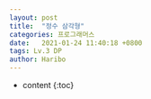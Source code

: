 ```yaml
---
layout: post
title:  "정수 삼각형"
categories: 프로그래머스
date:   2021-01-24 11:40:18 +0800
tags: Lv.3 DP
author: Haribo
---
```


* content
{:toc}